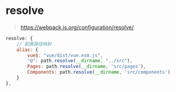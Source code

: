 # resolve

> https://webpack.js.org/configuration/resolve/

```js
resolve: {
    // 配置路径映射
    alias: {
        vue$: "vue/dist/vue.esm.js",
        "@": path.resolve(__dirname, "../src"),
        Pages: path.resolve(__dirname, 'src/pages'),
        Components: path.resolve(__dirname, 'src/components')
    }
},
```
